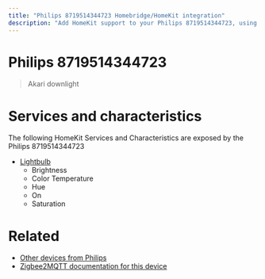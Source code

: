 ```yaml
---
title: "Philips 8719514344723 Homebridge/HomeKit integration"
description: "Add HomeKit support to your Philips 8719514344723, using Homebridge, Zigbee2MQTT and homebridge-z2m."
---
```

<!---
This file has been GENERATED using src/docgen/docgen.ts
DO NOT EDIT THIS FILE MANUALLY!
-->
# Philips 8719514344723
> Akari downlight


# Services and characteristics
The following HomeKit Services and Characteristics are exposed by
the Philips 8719514344723

* [Lightbulb](../../light.md)
  * Brightness
  * Color Temperature
  * Hue
  * On
  * Saturation


# Related
* [Other devices from Philips](../index.md#philips)
* [Zigbee2MQTT documentation for this device](https://www.zigbee2mqtt.io/devices/8719514344723.html)